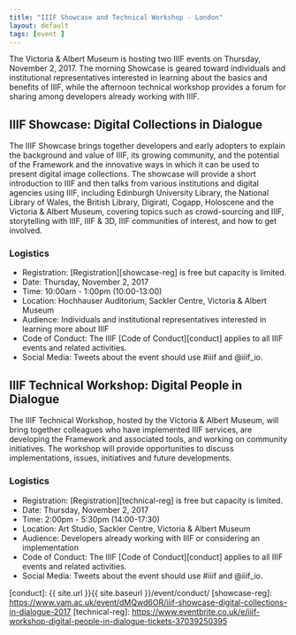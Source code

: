 ```yaml
---
title: "IIIF Showcase and Technical Workshop - London"
layout: default
tags: [event ]
---
```



The Victoria & Albert Museum is hosting two IIIF events on Thursday, November 2, 2017. The morning Showcase is geared toward individuals and institutional representatives interested in learning about the basics and benefits of IIIF, while the afternoon technical workshop provides a forum for sharing among developers already working with IIIF.

## IIIF Showcase: Digital Collections in Dialogue

The IIIF Showcase brings together developers and early adopters to explain the background and value of IIIF, its growing community, and the potential of the Framework and the innovative ways in which it can be used to present digital image collections. The showcase will provide a short introduction to IIIF and then talks from various institutions and digital agencies using IIIF, including Edinburgh University Library, the National Library of Wales, the British Library, Digirati, Cogapp, Holoscene and the Victoria & Albert Museum, covering topics such as crowd-sourcing and IIIF, storytelling with IIIF, IIIF & 3D, IIIF communities of
interest, and how to get involved.

### Logistics

* Registration: [Registration][showcase-reg] is free but capacity is limited.
* Date: Thursday, November 2, 2017
* Time: 10:00am - 1:00pm (10:00-13:00)
* Location: Hochhauser Auditorium, Sackler Centre, Victoria & Albert Museum
* Audience: Individuals and institutional representatives interested in learning more about IIIF
* Code of Conduct: The IIIF [Code of Conduct][conduct] applies to all IIIF events and related activities.
* Social Media: Tweets about the event should use #iiif and @iiif_io.

## IIIF Technical Workshop: Digital People in Dialogue  

The IIIF Technical Workshop, hosted by the Victoria & Albert Museum, will bring together colleagues who have implemented IIIF services, are developing the Framework and associated tools, and working on community initiatives. The workshop will provide opportunities to discuss implementations, issues, initiatives and future developments.

### Logistics

* Registration: [Registration][technical-reg] is free but capacity is limited.
* Date: Thursday, November 2, 2017
* Time: 2:00pm - 5:30pm (14:00-17:30)
* Location: Art Studio, Sackler Centre, Victoria & Albert Museum
* Audience: Developers already working with IIIF or considering an implementation
* Code of Conduct: The IIIF [Code of Conduct][conduct] applies to all IIIF events and related activities.
* Social Media: Tweets about the event should use #iiif and @iiif_io.


[conduct]: {{ site.url }}{{ site.baseurl }}/event/conduct/
[showcase-reg]: https://www.vam.ac.uk/event/dMQwd6OR/iiif-showcase-digital-collections-in-dialogue-2017
[technical-reg]: https://www.eventbrite.co.uk/e/iiif-workshop-digital-people-in-dialogue-tickets-37039250395
